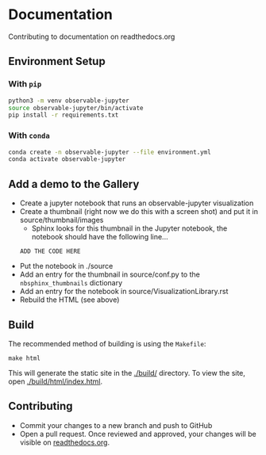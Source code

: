 # Documentation

Contributing to documentation on readthedocs.org

## Environment Setup

### With `pip`

```bash
python3 -m venv observable-jupyter
source observable-jupyter/bin/activate
pip install -r requirements.txt
```

### With `conda`

```bash
conda create -n observable-jupyter --file environment.yml
conda activate observable-jupyter
```

## Add a demo to the Gallery

* Create a jupyter notebook that runs an observable-jupyter visualization
* Create a thumbnail (right now we do this with a screen shot) and put it in source/thumbnail/images
  * Sphinx looks for this thumbnail in the Jupyter notebook, the notebook should have the following line...
  ```
  ADD THE CODE HERE
  ```
* Put the notebook in ./source
* Add an entry for the thumbnail in source/conf.py to the `nbsphinx_thumbnails` dictionary
* Add an entry for the notebook in source/VisualizationLibrary.rst
* Rebuild the HTML (see above)

## Build

The recommended method of building is using the `Makefile`:

```
make html
```

This will generate the static site in the [./build/](./build/) directory. To view the site, open [./build/html/index.html](./build/html/index.html).

## Contributing

* Commit your changes to a new branch and push to GitHub
* Open a pull request. Once reviewed and approved, your changes will be visible on [readthedocs.org](https://observable-jupyter.readthedocs.io/en/latest/).


